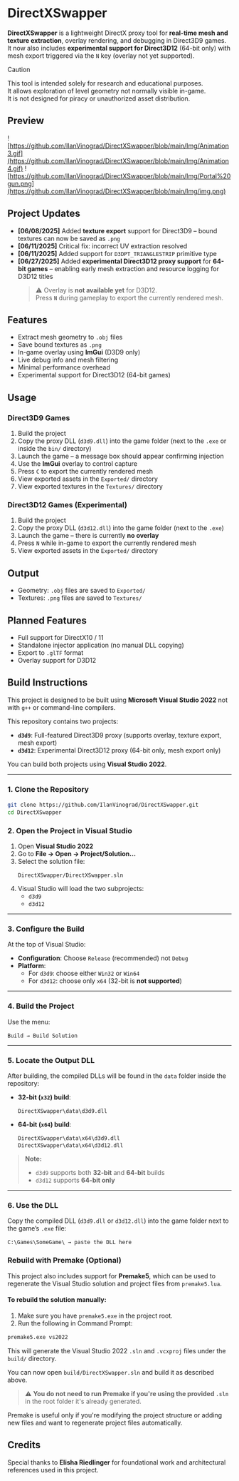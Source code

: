 # DirectXSwapper

**DirectXSwapper** is a lightweight DirectX proxy tool for **real-time mesh and texture extraction**, overlay rendering, and debugging in Direct3D9 games.  
It now also includes **experimental support for Direct3D12** (64-bit only) with mesh export triggered via the `N` key (overlay not yet supported).


> [!Caution]
>  This tool is intended solely for research and educational purposes.  
>  It allows exploration of level geometry not normally visible in-game.  
>  It is not designed for piracy or unauthorized asset distribution.  


## Preview

![https://github.com/IlanVinograd/DirectXSwapper/blob/main/Img/Animation3.gif](https://github.com/IlanVinograd/DirectXSwapper/blob/main/Img/Animation4.gif)
![https://github.com/IlanVinograd/DirectXSwapper/blob/main/Img/Portal%20gun.png](https://github.com/IlanVinograd/DirectXSwapper/blob/main/Img/img.png)

## Project Updates

-  **[06/08/2025]** Added **texture export** support for Direct3D9 – bound textures can now be saved as `.png`
-  **[06/11/2025]** Critical fix: incorrect UV extraction resolved
-  **[06/11/2025]** Added support for `D3DPT_TRIANGLESTRIP` primitive type
-  **[06/27/2025]** Added **experimental Direct3D12 proxy support** for **64-bit games** – enabling early mesh extraction and resource logging for D3D12 titles
   > ⚠️ Overlay is **not available yet** for D3D12.  
   > Press **`N`** during gameplay to export the currently rendered mesh.
  
## Features

- Extract mesh geometry to `.obj` files  
- Save bound textures as `.png`  
- In-game overlay using **ImGui** (D3D9 only)  
- Live debug info and mesh filtering  
- Minimal performance overhead  
- Experimental support for Direct3D12 (64-bit games)

## Usage

### Direct3D9 Games

1. Build the project
2. Copy the proxy DLL (`d3d9.dll`) into the game folder (next to the `.exe` or inside the `bin/` directory)
3. Launch the game – a message box should appear confirming injection
4. Use the **ImGui** overlay to control capture
5. Press `C` to export the currently rendered mesh
6. View exported assets in the `Exported/` directory
7. View exported textures in the `Textures/` directory

### Direct3D12 Games (Experimental)

1. Build the project
2. Copy the proxy DLL (`d3d12.dll`) into the game folder (next to the `.exe`)
3. Launch the game – there is currently **no overlay**
4. Press `N` while in-game to export the currently rendered mesh
5. View exported assets in the `Exported/` directory

## Output

- Geometry: `.obj` files are saved to `Exported/`
- Textures: `.png` files are saved to `Textures/`

## Planned Features

- Full support for DirectX10 / 11
- Standalone injector application (no manual DLL copying)
- Export to `.glTF` format
- Overlay support for D3D12

## Build Instructions

This project is designed to be built using **Microsoft Visual Studio 2022** not with `g++` or command-line compilers.

This repository contains two projects:

- **`d3d9`**: Full-featured Direct3D9 proxy (supports overlay, texture export, mesh export)  
- **`d3d12`**: Experimental Direct3D12 proxy (64-bit only, mesh export only)  

You can build both projects using **Visual Studio 2022**.

---

### 1. Clone the Repository

```bash
git clone https://github.com/IlanVinograd/DirectXSwapper.git
cd DirectXSwapper
```

### 2. Open the Project in Visual Studio

1. Open **Visual Studio 2022**  
2. Go to **File → Open → Project/Solution...**  
3. Select the solution file:  
   ```
   DirectXSwapper/DirectXSwapper.sln
   ```
4. Visual Studio will load the two subprojects:
   - `d3d9`
   - `d3d12`


---

### 3. Configure the Build

At the top of Visual Studio:

- **Configuration**: Choose `Release` (recommended) not `Debug`
- **Platform**:
  - For `d3d9`: choose either `Win32` or `Win64`
  - For `d3d12`: choose only `x64` (32-bit is **not supported**)

---

### 4. Build the Project

Use the menu:

```
Build → Build Solution
```

---

### 5. Locate the Output DLL

After building, the compiled DLLs will be found in the `data` folder inside the repository:

- **32-bit (`x32`) build**:
  ```
  DirectXSwapper\data\d3d9.dll
  ```

- **64-bit (`x64`) build**:
  ```
  DirectXSwapper\data\x64\d3d9.dll
  DirectXSwapper\data\x64\d3d12.dll
  ```

> **Note:**
> - `d3d9` supports both **32-bit** and **64-bit** builds  
> - `d3d12` supports **64-bit only**

---

### 6. Use the DLL

Copy the compiled DLL (`d3d9.dll` or `d3d12.dll`) into the game folder next to the game’s `.exe` file:

```text
C:\Games\SomeGame\ → paste the DLL here
```

### Rebuild with Premake (Optional)

This project also includes support for **Premake5**, which can be used to regenerate the Visual Studio solution and project files from `premake5.lua`.

#### To rebuild the solution manually:

1. Make sure you have `premake5.exe` in the project root.
2. Run the following in Command Prompt:

```bash
premake5.exe vs2022
```

This will generate the Visual Studio 2022 `.sln` and `.vcxproj` files under the `build/` directory.

You can now open `build/DirectXSwapper.sln` and build it as described above.

> ⚠️ **You do not need to run Premake if you're using the provided `.sln`** in the root folder it's already generated.

Premake is useful only if you're modifying the project structure or adding new files and want to regenerate project files automatically.

## Credits

Special thanks to **Elisha Riedlinger** for foundational work and architectural references used in this project.
